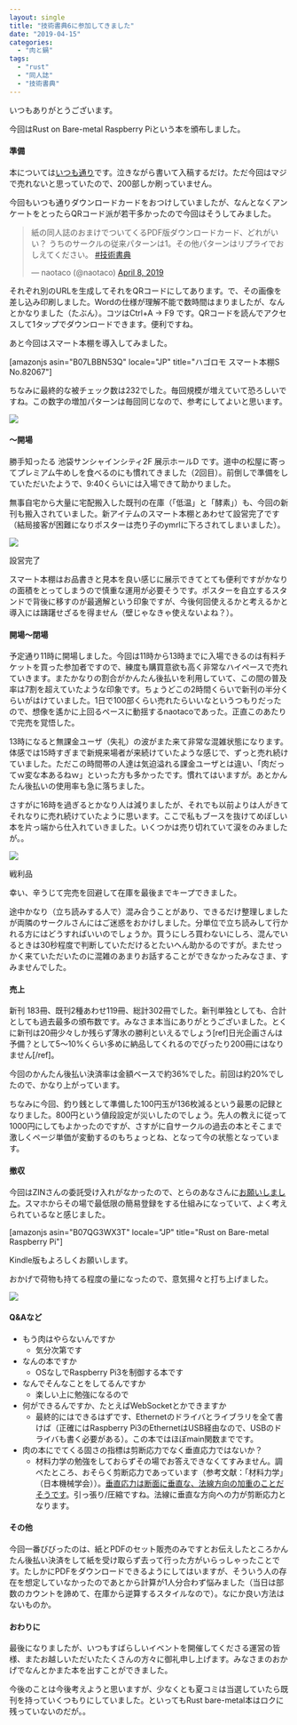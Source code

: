 ```yaml
---
layout: single
title: "技術書典6に参加してきました"
date: "2019-04-15"
categories: 
  - "肉と鍋"
tags: 
  - "rust"
  - "同人誌"
  - "技術書典"
---
```


いつもありがとうございます。

今回はRust on Bare-metal Raspberry Piという本を頒布しました。

#### 準備

本については[いつも通り](https://blog.naotaco.com/archives/2300)です。泣きながら書いて入稿するだけ。ただ今回はマジで売れないと思っていたので、200部しか刷っていません。

今回もいつも通りダウンロードカードをおつけしていましたが、なんとなくアンケートをとったらQRコード派が若干多かったので今回はそうしてみました。

<blockquote class="twitter-tweet" data-lang="en"><p dir="ltr" lang="ja">紙の同人誌のおまけでついてくるPDF版ダウンロードカード、どれがいい？ うちのサークルの従来パターンは1。その他パターンはリプライでおしえてください。 <a href="https://twitter.com/hashtag/%E6%8A%80%E8%A1%93%E6%9B%B8%E5%85%B8?src=hash&amp;ref_src=twsrc%5Etfw">#技術書典</a></p>— naotaco (@naotaco) <a href="https://twitter.com/naotaco/status/1115291554522906624?ref_src=twsrc%5Etfw">April 8, 2019</a></blockquote>
<script async src="https://platform.twitter.com/widgets.js" charset="utf-8"></script>

それぞれ別のURLを生成してそれをQRコードにしてあります。で、その画像を差し込み印刷しました。Wordの仕様が理解不能で数時間はまりましたが、なんとかなりました（たぶん）。コツはCtrl+A -> F9 です。QRコードを読んでアクセスして1タップでダウンロードできます。便利ですね。

あと今回はスマート本棚を導入してみました。

\[amazonjs asin="B07LBBN53Q" locale="JP" title="ハゴロモ スマート本棚S No.82067"\]

ちなみに最終的な被チェック数は232でした。毎回規模が増えていて恐ろしいですね。この数字の増加パターンは毎回同じなので、参考にしてよいと思います。

![](https://blog.naotaco.com/assets/images/posts/2019/04/image.png)

#### ～開場  

勝手知ったる 池袋サンシャインシティ2F 展示ホールD です。道中の松屋に寄ってプレミアム牛めしを食べるのにも慣れてきました（2回目）。前倒しで準備をしていただいたようで、9:40くらいには入場できて助かりました。

無事自宅から大量に宅配搬入した既刊の在庫（「低温」と「酵素」）も、今回の新刊も搬入されていました。新アイテムのスマート本棚とあわせて設営完了です（結局接客が困難になりポスターは売り子のymrlに下ろされてしまいました）。

![](https://blog.naotaco.com/assets/images/posts/2019/04/IMG_20190414_102031.jpg)

設営完了  

スマート本棚はお品書きと見本を良い感じに展示できてとても便利ですがかなりの面積をとってしまうので慎重な運用が必要そうです。ポスターを自立するスタンドで背後に移すのが最適解という印象ですが、今後何回使えるかと考えるかと導入には躊躇せざるを得ません（壁じゃなきゃ使えないよね？）。

#### 開場～閉場

予定通り11時に開場しました。今回は11時から13時までに入場できるのは有料チケットを買った参加者ですので、練度も購買意欲も高く非常なハイペースで売れていきます。またかなりの割合がかんたん後払いを利用していて、この間の普及率は7割を超えていたような印象です。ちょうどこの2時間くらいで新刊の半分くらいがはけていました。1日で100部くらい売れたらいいなというつもりだったので、想像を遙かに上回るペースに動揺するnaotacoであった。正直このあたりで完売を覚悟した。

13時になると無課金ユーザ（失礼）の波がまた来て非常な混雑状態になります。体感では15時すぎまで新規来場者が来続けていたような感じで、ずっと売れ続けていました。ただこの時間帯の人達は気迫溢れる課金ユーザとは違い、「肉だってｗ変な本あるねｗ」といった方も多かったです。慣れてはいますが。あとかんたん後払いの使用率も急に落ちました。

さすがに16時を過ぎるとかなり人は減りましたが、それでも以前よりは人がきてそれなりに売れ続けていたように思います。ここで私もブースを抜けてめぼしい本を片っ端から仕入れていきました。いくつかは売り切れていて涙をのみましたが。。

[![](https://blog.naotaco.com/assets/images/posts/2019/04/N0009556.jpg)](https://blog.naotaco.com/assets/images/posts/2019/04/N0009556.jpg)

戦利品

幸い、辛うじて完売を回避して在庫を最後までキープできました。

途中かなり（立ち読みする人で）混み合うことがあり、できるだけ整理しましたが両隣のサークルさんにはご迷惑をおかけしました。分単位で立ち読みして行かれる方にはどうすればいいのでしょうか。買うにしろ買わないにしろ、混んでいるときは30秒程度で判断していただけるとたいへん助かるのですが。またせっかく来ていただいたのに混雑のあまりお話することができなかったみなさま、すみませんでした。

#### 売上

新刊 183冊、既刊2種あわせ119冊、総計302冊でした。新刊単独としても、合計としても過去最多の頒布数です。みなさま本当にありがとうございました。とくに新刊は20冊少々しか残らず薄氷の勝利といえるでしょう\[ref\]日光企画さんは予備？として5～10%くらい多めに納品してくれるのでぴったり200冊にはなりません\[/ref\]。

今回のかんたん後払い決済率は金額ベースで約36%でした。前回は約20%でしたので、かなり上がっています。

ちなみに今回、釣り銭として準備した100円玉が136枚減るという最悪の記録となりました。800円という値段設定が災いしたのでしょう。先人の教えに従って1000円にしてもよかったのですが、さすがに自サークルの過去の本とそこまで激しくページ単価が変動するのもちょっとね、となって今の状態となっています。

#### 撤収

今回はZINさんの委託受け入れがなかったので、とらのあなさんに[お願いしました](https://ec.toranoana.shop/tora/ec/cot/circle/2UPAE16Q8475d26Td687/all/)。スマホからその場で最低限の簡易登録をする仕組みになっていて、よく考えられているなと感じました。

\[amazonjs asin="B07QG3WX3T" locale="JP" title="Rust on Bare-metal Raspberry Pi"\]

Kindle版もよろしくお願いします。

おかげで荷物も持てる程度の量になったので、意気揚々と打ち上げました。

[![](https://blog.naotaco.com/assets/images/posts/2019/04/IMG_20190414_175407.jpg)](https://blog.naotaco.com/assets/images/posts/2019/04/IMG_20190414_175407.jpg)

#### Q&Aなど

- もう肉はやらないんですか
    - 気分次第です
- なんの本ですか
    - OSなしでRaspberry Pi3を制御する本です
- なんでそんなことをしてるんですか
    - 楽しい上に勉強になるので
- 何ができるんですか、たとえばWebSocketとかできますか
    - 最終的にはできるはずです、Ethernetのドライバとライブラリを全て書けば（正確にはRaspberry Pi3のEthernetはUSB経由なので、USBのドライバも書く必要がある）。この本ではほぼmain関数までです。
- 肉の本にでてくる固さの指標は剪断応力でなく垂直応力ではないか？
    - 材料力学の勉強をしておらずその場でお答えできなくてすみません。調べたところ、おそらく剪断応力であっています（参考文献：「材料力学」（日本機械学会））。[垂直応力は断面に垂直な、法線方向の加重のことだそうです](http://www.cybernet.co.jp/ansys/glossary/suichokuouryoku.html)。引っ張り/圧縮ですね。法線に垂直な方向への力が剪断応力となります。
    

#### その他

今回一番びびったのは、紙とPDFのセット販売のみですとお伝えしたところかんたん後払い決済をして紙を受け取らず去って行った方がいらっしゃったことです。たしかにPDFをダウンロードできるようにしてはいますが、そういう人の存在を想定していなかったのであとから計算が1人分合わず悩みました（当日は部数のカウントを諦めて、在庫から逆算するスタイルなので）。なにか良い方法はないものか。

#### おわりに

最後になりましたが、いつもすばらしいイベントを開催してくださる運営の皆様、またお越しいただいたたくさんの方々に御礼申し上げます。みなさまのおかげでなんとかまた本を出すことができました。

今後のことは今後考えようと思いますが、少なくとも夏コミは当選していたら既刊を持っていくつもりにしていました。といってもRust bare-metal本はロクに残っていないのだが。。
